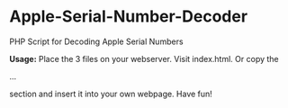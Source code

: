 # Apple-Serial-Number-Decoder
PHP Script for Decoding Apple Serial Numbers

__Usage:__
Place the 3 files on your webserver. Visit index.html. Or copy the <form> ... </form> section and insert it into your own webpage. Have fun!
